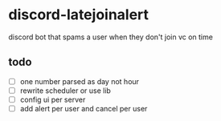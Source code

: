 # discord-latejoinalert

discord bot that spams a user when they don't join vc on time

## todo

- [ ] one number parsed as day not hour
- [ ] rewrite scheduler or use lib
- [ ] config ui per server
- [ ] add alert per user and cancel per user

